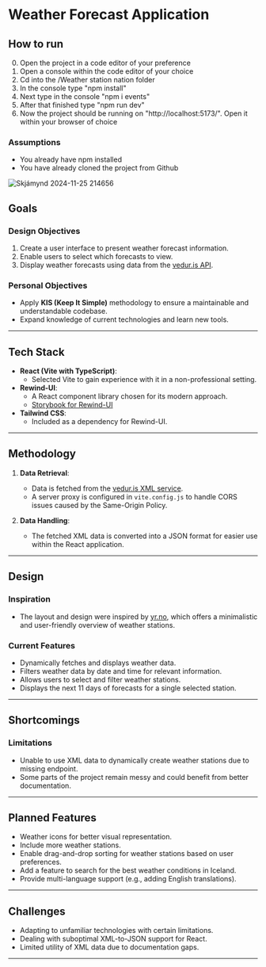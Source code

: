 # Weather Forecast Application

## How to run
0. Open the project in a code editor of your preference
1. Open a console within the code editor of your choice
2. Cd into the /Weather station nation folder
3. In the console type "npm install" 
4. Next type in the console "npm i events"
5. After that finished type "npm run dev"
6. Now the project should be running on "http://localhost:5173/". Open it within your browser of choice
### Assumptions
- You already have npm installed
- You have already cloned the project from Github

![Skjámynd 2024-11-25 214656](https://github.com/user-attachments/assets/c367b004-250c-4bbc-b151-34251c918b98)

## Goals

### Design Objectives
1. Create a user interface to present weather forecast information.
2. Enable users to select which forecasts to view.
3. Display weather forecasts using data from the [vedur.is API](https://xmlweather.vedur.is/).

### Personal Objectives
- Apply **KIS (Keep It Simple)** methodology to ensure a maintainable and understandable codebase.
- Expand knowledge of current technologies and learn new tools.

---

## Tech Stack

- **React (Vite with TypeScript)**: 
  - Selected Vite to gain experience with it in a non-professional setting.
- **Rewind-UI**:
  - A React component library chosen for its modern approach.
  - [Storybook for Rewind-UI](https://storybook.rewind-ui.dev/)
- **Tailwind CSS**:
  - Included as a dependency for Rewind-UI.

---

## Methodology

1. **Data Retrieval**:
   - Data is fetched from the [vedur.is XML service](https://xmlweather.vedur.is/).
   - A server proxy is configured in `vite.config.js` to handle CORS issues caused by the Same-Origin Policy.

2. **Data Handling**:
   - The fetched XML data is converted into a JSON format for easier use within the React application.

---

## Design

### Inspiration
- The layout and design were inspired by [yr.no](https://yr.no), which offers a minimalistic and user-friendly overview of weather stations.

### Current Features
- Dynamically fetches and displays weather data.
- Filters weather data by date and time for relevant information.
- Allows users to select and filter weather stations.
- Displays the next 11 days of forecasts for a single selected station.

---

## Shortcomings

### Limitations
- Unable to use XML data to dynamically create weather stations due to missing endpoint.
- Some parts of the project remain messy and could benefit from better documentation.

---

## Planned Features

- Weather icons for better visual representation.
- Include more weather stations.
- Enable drag-and-drop sorting for weather stations based on user preferences.
- Add a feature to search for the best weather conditions in Iceland.
- Provide multi-language support (e.g., adding English translations).

---

## Challenges

- Adapting to unfamiliar technologies with certain limitations.
- Dealing with suboptimal XML-to-JSON support for React.
- Limited utility of XML data due to documentation gaps.

---
